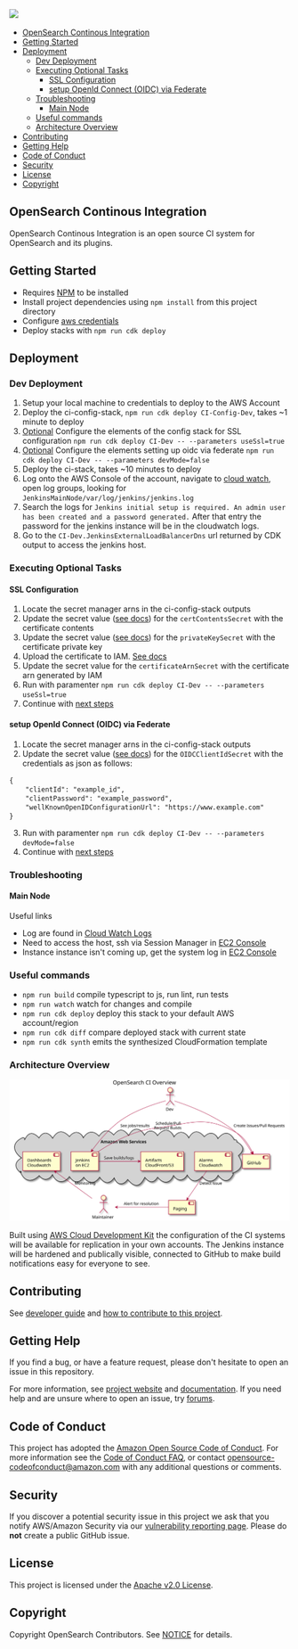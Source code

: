 <img src="https://opensearch.org/assets/brand/SVG/Logo/opensearch_logo_default.svg" height="64px"/>

- [OpenSearch Continous Integration](#opensearch-continous-integration)
- [Getting Started](#getting-started)
- [Deployment](#deployment)
  - [Dev Deployment](#dev-deployment)
  - [Executing Optional Tasks](#executing-optional-tasks)
    - [SSL Configuration](#ssl-configuration)
    - [setup OpenId Connect (OIDC) via Federate](#setup-openid-connect-oidc-via-federate)
  - [Troubleshooting](#troubleshooting)
    - [Main Node](#main-node)
  - [Useful commands](#useful-commands)
  - [Architecture Overview](#architecture-overview)
- [Contributing](#contributing)
- [Getting Help](#getting-help)
- [Code of Conduct](#code-of-conduct)
- [Security](#security)
- [License](#license)
- [Copyright](#copyright)

## OpenSearch Continous Integration

OpenSearch Continous Integration is an open source CI system for OpenSearch and its plugins.

## Getting Started

- Requires [NPM](https://docs.npmjs.com/cli/v7/configuring-npm/install) to be installed
- Install project dependencies using `npm install` from this project directory
- Configure [aws credentials](https://docs.aws.amazon.com/cdk/latest/guide/getting_started.html#getting_started_prerequisites)
- Deploy stacks with `npm run cdk deploy`

## Deployment

### Dev Deployment 
1. Setup your local machine to credentials to deploy to the AWS Account
2. Deploy the ci-config-stack, `npm run cdk deploy CI-Config-Dev`, takes ~1 minute to deploy
3. [Optional](#ssl-configuration) Configure the elements of the config stack for SSL configuration `npm run cdk deploy CI-Dev -- --parameters useSsl=true`
4. [Optional](#setup-openid-connect-oidc-via-federate) Configure the elements setting up oidc via federate `npm run cdk deploy CI-Dev -- --parameters devMode=false`
5. Deploy the ci-stack, takes ~10 minutes to deploy
6. Log onto the AWS Console of the account, navigate to [cloud watch](https://console.aws.amazon.com/cloudwatch/home), open log groups, looking for `JenkinsMainNode/var/log/jenkins/jenkins.log`
7. Search the logs for `Jenkins initial setup is required. An admin user has been created and a password generated.` After that entry the password for the jenkins instance will be in the cloudwatch logs.
8. Go to the `CI-Dev.JenkinsExternalLoadBalancerDns` url returned by CDK output to access the jenkins host.

### Executing Optional Tasks
#### SSL Configuration
1. Locate the secret manager arns in the ci-config-stack outputs
2. Update the secret value ([see docs](https://docs.aws.amazon.com/cli/latest/reference/secretsmanager/put-secret-value.html)) for the `certContentsSecret` with the certificate contents
3. Update the secret value ([see docs](https://docs.aws.amazon.com/cli/latest/reference/secretsmanager/put-secret-value.html)) for the `privateKeySecret` with the certificate private key
4. Upload the certificate to IAM. [See docs](https://docs.aws.amazon.com/cli/latest/reference/iam/upload-server-certificate.html)
5. Update the secret value for the `certificateArnSecret` with the certificate arn generated by IAM
6. Run with paramenter `npm run cdk deploy CI-Dev -- --parameters useSsl=true`
7. Continue with [next steps](#dev-deployment)

#### setup OpenId Connect (OIDC) via Federate
1. Locate the secret manager arns in the ci-config-stack outputs
2. Update the secret value ([see docs](https://docs.aws.amazon.com/cli/latest/reference/secretsmanager/put-secret-value.html)) for the `OIDCClientIdSecret` with the credentials as json as follows:
```
{
	"clientId": "example_id",
	"clientPassword": "example_password",
	"wellKnownOpenIDConfigurationUrl": "https://www.example.com"
}
```
3. Run with paramenter `npm run cdk deploy CI-Dev -- --parameters devMode=false`
4. Continue with [next steps](#dev-deployment) 

### Troubleshooting
#### Main Node
Useful links
- Log are found in [Cloud Watch Logs](https://console.aws.amazon.com/cloudwatch/home)
- Need to access the host, ssh via Session Manager in [EC2 Console](https://console.aws.amazon.com/ec2/v2/home)
- Instance instance isn't coming up, get the system log in [EC2 Console](https://console.aws.amazon.com/ec2/v2/home)


### Useful commands

- `npm run build`   compile typescript to js, run lint, run tests
- `npm run watch`   watch for changes and compile
- `npm run cdk deploy`      deploy this stack to your default AWS account/region
- `npm run cdk diff`        compare deployed stack with current state
- `npm run cdk synth`       emits the synthesized CloudFormation template

### Architecture Overview

![Plantuml diagram, see ./diagrams/opensearch-ci-overview.puml for source](./diagrams/opensearch-ci-overview.svg)

Built using [AWS Cloud Development Kit](https://aws.amazon.com/cdk/) the configuration of the CI systems will be available for replication in your own accounts.  The Jenkins instance will be hardened and publically visible, connected to GitHub to make build notifications easy for everyone to see.

## Contributing

See [developer guide](DEVELOPER_GUIDE.md) and [how to contribute to this project](CONTRIBUTING.md). 

## Getting Help

If you find a bug, or have a feature request, please don't hesitate to open an issue in this repository.

For more information, see [project website](https://opensearch.org/) and [documentation](https://docs-beta.opensearch.org/). If you need help and are unsure where to open an issue, try [forums](https://discuss.opendistrocommunity.dev/).

## Code of Conduct

This project has adopted the [Amazon Open Source Code of Conduct](CODE_OF_CONDUCT.md). For more information see the [Code of Conduct FAQ](https://aws.github.io/code-of-conduct-faq), or contact [opensource-codeofconduct@amazon.com](mailto:opensource-codeofconduct@amazon.com) with any additional questions or comments.

## Security

If you discover a potential security issue in this project we ask that you notify AWS/Amazon Security via our [vulnerability reporting page](http://aws.amazon.com/security/vulnerability-reporting/). Please do **not** create a public GitHub issue.

## License

This project is licensed under the [Apache v2.0 License](LICENSE.txt).

## Copyright

Copyright OpenSearch Contributors. See [NOTICE](NOTICE.txt) for details.
